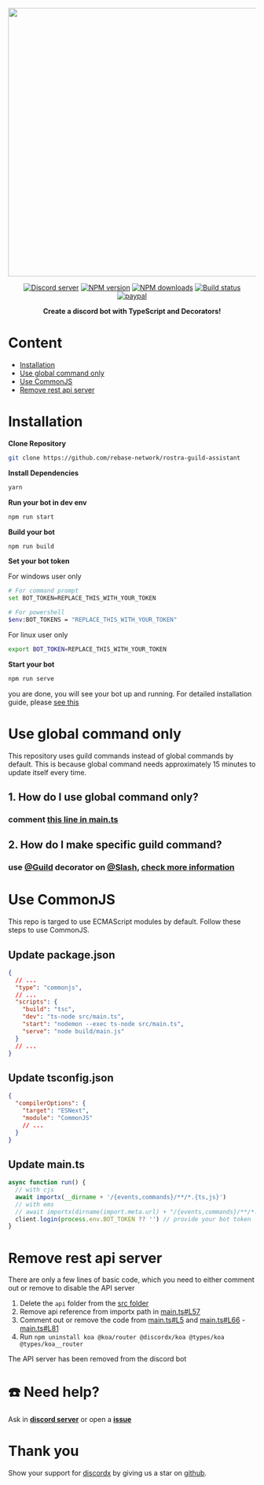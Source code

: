 <div>
  <p align="center">
    <a href="https://discord-ts.js.org" target="_blank" rel="nofollow">
      <img src="https://discord-ts.js.org/discord-ts.svg" width="546" />
    </a>
  </p>
  
  <p align="center">
    <a href="https://discord.gg/yHQY9fexH9"
      ><img
        src="https://img.shields.io/discord/874802018361950248?color=5865F2&logo=discord&logoColor=white"
        alt="Discord server"
    /></a>
    <a href="https://www.npmjs.com/package/discordx"
      ><img
        src="https://img.shields.io/npm/v/discordx.svg?maxAge=3600"
        alt="NPM version"
    /></a>
    <a href="https://www.npmjs.com/package/discordx"
      ><img
        src="https://img.shields.io/npm/dt/discordx.svg?maxAge=3600"
        alt="NPM downloads"
    /></a>
    <a href="https://github.com/oceanroleplay/discord.ts/actions"
      ><img
        src="https://github.com/oceanroleplay/discord.ts/workflows/Build/badge.svg"
        alt="Build status"
    /></a>
    <a href="https://www.paypal.me/vijayxmeena"
      ><img
        src="https://img.shields.io/badge/donate-paypal-F96854.svg"
        alt="paypal"
    /></a>
  </p>
  <p align="center">
    <b> Create a discord bot with TypeScript and Decorators! </b>
  </p>
</div>

# Content

- [Installation](#installation)
- [Use global command only](#use-global-command-only)
- [Use CommonJS](#use-commonjs)
- [Remove rest api server](#remove-rest-api-server)

# Installation

**Clone Repository**

```bash
git clone https://github.com/rebase-network/rostra-guild-assistant
```

**Install Dependencies**

```bash
yarn
```

**Run your bot in dev env**

```bash
npm run start
```

**Build your bot**

```bash
npm run build
```

**Set your bot token**

For windows user only

```bash
# For command prompt
set BOT_TOKEN=REPLACE_THIS_WITH_YOUR_TOKEN

# For powershell
$env:BOT_TOKENS = "REPLACE_THIS_WITH_YOUR_TOKEN"
```

For linux user only

```bash
export BOT_TOKEN=REPLACE_THIS_WITH_YOUR_TOKEN
```

**Start your bot**

```bash
npm run serve
```

you are done, you will see your bot up and running. For detailed installation guide, please [see this](https://oceanroleplay.github.io/discord.ts/docs/installation)

# Use global command only

This repository uses guild commands instead of global commands by default. This is because global command needs approximately 15 minutes to update itself every time.

## 1. How do I use global command only?

### comment [this line in main.ts](https://github.com/rebase-network/rostra-guild-assistant/blob/main/src/main.ts#L23)

## 2. How do I make specific guild command?

### use [@Guild](https://discord-ts.js.org/docs/decorators/general/guild) decorator on [@Slash](https://discord-ts.js.org/docs/decorators/commands/slash), [check more information](https://discord-ts.js.org/docs/decorators/general/guild)

# Use CommonJS

This repo is targed to use ECMAScript modules by default. Follow these steps to use CommonJS.

## Update package.json

```json
{
  // ...
  "type": "commonjs",
  // ...
  "scripts": {
    "build": "tsc",
    "dev": "ts-node src/main.ts",
    "start": "nodemon --exec ts-node src/main.ts",
    "serve": "node build/main.js"
  }
  // ...
}
```

## Update tsconfig.json

```json
{
  "compilerOptions": {
    "target": "ESNext",
    "module": "CommonJS"
    // ...
  }
}
```

## Update main.ts

```ts
async function run() {
  // with cjs
  await importx(__dirname + '/{events,commands}/**/*.{ts,js}')
  // with ems
  // await importx(dirname(import.meta.url) + "/{events,commands}/**/*.{ts,js}");
  client.login(process.env.BOT_TOKEN ?? '') // provide your bot token
}
```

# Remove rest api server

There are only a few lines of basic code, which you need to either comment out or remove to disable the API server

1. Delete the `api` folder from the [src folder](https://github.com/oceanroleplay/discord.ts-example/tree/main/src)
1. Remove api reference from importx path in [main.ts#L57](https://github.com/oceanroleplay/discord.ts-example/blob/main/src/main.ts#L57)
1. Comment out or remove the code from [main.ts#L5](https://github.com/oceanroleplay/discord.ts-example/blob/main/src/main.ts#L5) and [main.ts#L66](https://github.com/oceanroleplay/discord.ts-example/blob/main/src/main.ts#L66) - [main.ts#L81](https://github.com/oceanroleplay/discord.ts-example/blob/main/src/main.ts#L81)
1. Run `npm uninstall koa @koa/router @discordx/koa @types/koa @types/koa__router`

The API server has been removed from the discord bot

# ☎️ Need help?

Ask in **[discord server](https://discord.gg/yHQY9fexH9)** or open a **[issue](https://github.com/oceanroleplay/discord.ts-example/issues)**

# Thank you

Show your support for [discordx](https://www.npmjs.com/package/discordx) by giving us a star on [github](https://github.com/oceanroleplay/discord.ts).
